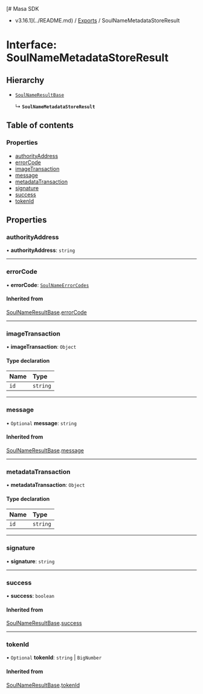 [# Masa SDK
 - v3.16.1](../README.md) / [Exports](../modules.md) / SoulNameMetadataStoreResult

# Interface: SoulNameMetadataStoreResult

## Hierarchy

- [`SoulNameResultBase`](SoulNameResultBase.md)

  ↳ **`SoulNameMetadataStoreResult`**

## Table of contents

### Properties

- [authorityAddress](SoulNameMetadataStoreResult.md#authorityaddress)
- [errorCode](SoulNameMetadataStoreResult.md#errorcode)
- [imageTransaction](SoulNameMetadataStoreResult.md#imagetransaction)
- [message](SoulNameMetadataStoreResult.md#message)
- [metadataTransaction](SoulNameMetadataStoreResult.md#metadatatransaction)
- [signature](SoulNameMetadataStoreResult.md#signature)
- [success](SoulNameMetadataStoreResult.md#success)
- [tokenId](SoulNameMetadataStoreResult.md#tokenid)

## Properties

### authorityAddress

• **authorityAddress**: `string`

___

### errorCode

• **errorCode**: [`SoulNameErrorCodes`](../enums/SoulNameErrorCodes.md)

#### Inherited from

[SoulNameResultBase](SoulNameResultBase.md).[errorCode](SoulNameResultBase.md#errorcode)

___

### imageTransaction

• **imageTransaction**: `Object`

#### Type declaration

| Name | Type |
| :------ | :------ |
| `id` | `string` |

___

### message

• `Optional` **message**: `string`

#### Inherited from

[SoulNameResultBase](SoulNameResultBase.md).[message](SoulNameResultBase.md#message)

___

### metadataTransaction

• **metadataTransaction**: `Object`

#### Type declaration

| Name | Type |
| :------ | :------ |
| `id` | `string` |

___

### signature

• **signature**: `string`

___

### success

• **success**: `boolean`

#### Inherited from

[SoulNameResultBase](SoulNameResultBase.md).[success](SoulNameResultBase.md#success)

___

### tokenId

• `Optional` **tokenId**: `string` \| `BigNumber`

#### Inherited from

[SoulNameResultBase](SoulNameResultBase.md).[tokenId](SoulNameResultBase.md#tokenid)
